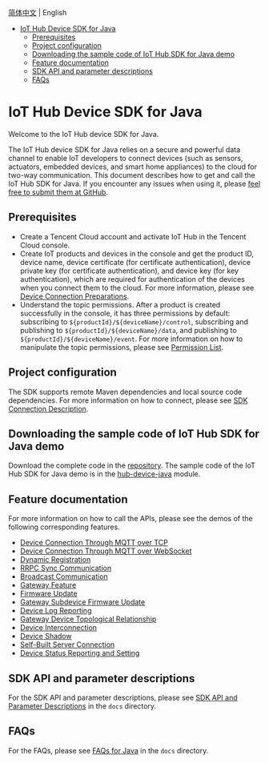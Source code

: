 [简体中文](../../README.md) | English

* [IoT Hub Device SDK for Java](#IoT-Hub-Device-SDK-for-Java)
  * [Prerequisites](#Prerequisites)
  * [Project configuration](#Project-configuration)
  * [Downloading the sample code of IoT Hub SDK for Java demo](#Downloading-the-sample-code-of-IoT-Hub-SDK-for-Java-demo)
  * [Feature documentation](#Feature-documentation)
  * [SDK API and parameter descriptions](#SDK-API-and-parameter-descriptions)
  * [FAQs](#FAQs)

# IoT Hub Device SDK for Java
Welcome to the IoT Hub device SDK for Java.

The IoT Hub device SDK for Java relies on a secure and powerful data channel to enable IoT developers to connect devices (such as sensors, actuators, embedded devices, and smart home appliances) to the cloud for two-way communication. This document describes how to get and call the IoT Hub SDK for Java. If you encounter any issues when using it, please [feel free to submit them at GitHub](https://github.com/tencentyun/iot-device-java/issues/new).

## Prerequisites
* Create a Tencent Cloud account and activate IoT Hub in the Tencent Cloud console.
* Create IoT products and devices in the console and get the product ID, device name, device certificate (for certificate authentication), device private key (for certificate authentication), and device key (for key authentication), which are required for authentication of the devices when you connect them to the cloud. For more information, please see [Device Connection Preparations](https://cloud.tencent.com/document/product/634/14442).
* Understand the topic permissions. After a product is created successfully in the console, it has three permissions by default: subscribing to `${productId}/${deviceName}/control`, subscribing and publishing to `${productId}/${deviceName}/data`, and publishing to `${productId}/${deviceName}/event`. For more information on how to manipulate the topic permissions, please see [Permission List](https://cloud.tencent.com/document/product/634/14444).

## Project configuration

The SDK supports remote Maven dependencies and local source code dependencies. For more information on how to connect, please see [SDK Connection Description](PRELIM__SDK接入说明_EN-US.md).

## Downloading the sample code of IoT Hub SDK for Java demo
Download the complete code in the [repository](../../../../). The sample code of the IoT Hub SDK for Java demo is in the [hub-device-java](../../../hub-device-java/src/test) module.


## Feature documentation
For more information on how to call the APIs, please see the demos of the following corresponding features.

* [Device Connection Through MQTT over TCP](PRELIM__基于TCP的MQTT设备接入_EN-US.md)
* [Device Connection Through MQTT over WebSocket](PRELIM__基于Websocket的MQTT设备接入_EN-US.md)
* [Dynamic Registration](PRELIM__动态注册_EN-US.md)
* [RRPC Sync Communication](PRELIM__RRPC同步通信_EN-US.md)
* [Broadcast Communication](PRELIM__广播通信_EN-US.md)
* [Gateway Feature](PRELIM__网关功能_EN-US.md)
* [Firmware Update](PRELIM__固件升级_EN-US.md)
* [Gateway Subdevice Firmware Update](PRELIM__网关子设备固件升级_EN-US.md)
* [Device Log Reporting](PRELIM__设备日志上报_EN-US.md)
* [Gateway Device Topological Relationship](PRELIM__网关设备拓扑关系_EN-US.md)
* [Device Interconnection](PRELIM__设备互通_EN-US.md)
* [Device Shadow](PRELIM__设备影子_EN-US.md)
* [Self-Built Server Connection](PRELIM__自建服务器接入_EN-US.md)
* [Device Status Reporting and Setting](PRELIM__设备状态上报与状态设置_EN-US.md)

## SDK API and parameter descriptions
For the SDK API and parameter descriptions, please see [SDK API and Parameter Descriptions](PRELIM__SDK%20API及参数说明_EN-US.md) in the `docs` directory.

## FAQs

For the FAQs, please see [FAQs for Java](PRELIM__常见问题java_EN-US.md) in the `docs` directory.
